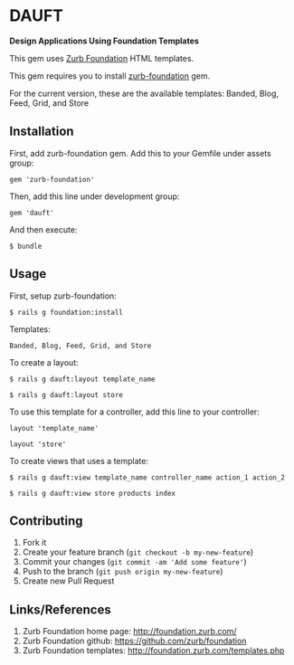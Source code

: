 # DAUFT

  **Design Applications Using Foundation Templates**

  This gem uses [Zurb Foundation](http://foundation.zurb.com/templates.php) HTML templates.

  This gem requires you to install [zurb-foundation](https://github.com/zurb/foundation) gem.

  For the current version, these are the available templates: Banded, Blog, Feed, Grid, and Store


## Installation

First, add zurb-foundation gem. Add this to your Gemfile under assets group:

    gem 'zurb-foundation'


Then, add this line under development group:

    gem 'dauft'

And then execute:

    $ bundle


## Usage

First, setup zurb-foundation:
    
    $ rails g foundation:install


Templates:
    
    Banded, Blog, Feed, Grid, and Store


To create a layout:

    $ rails g dauft:layout template_name
    
    $ rails g dauft:layout store


To use this template for a controller, add this line to your controller:

    layout 'template_name'

    layout 'store'


To create views that uses a template:

    $ rails g dauft:view template_name controller_name action_1 action_2

    $ rails g dauft:view store products index


## Contributing

1. Fork it
2. Create your feature branch (`git checkout -b my-new-feature`)
3. Commit your changes (`git commit -am 'Add some feature'`)
4. Push to the branch (`git push origin my-new-feature`)
5. Create new Pull Request



## Links/References

1. Zurb Foundation home page: http://foundation.zurb.com/
2. Zurb Foundation github: https://github.com/zurb/foundation
2. Zurb Foundation templates: http://foundation.zurb.com/templates.php


